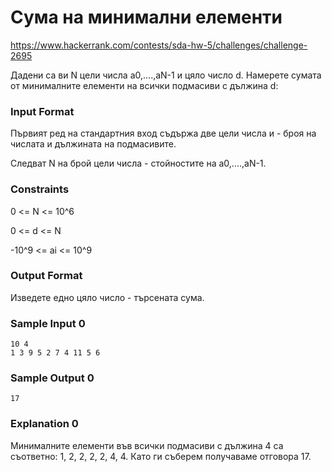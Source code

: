 # Сума на минимални елементи

https://www.hackerrank.com/contests/sda-hw-5/challenges/challenge-2695

Дадени са ви N цели числа a0,....,aN-1 и цяло число d. Намерете сумата от минималните елементи на всички подмасиви с дължина d:

### Input Format

Първият ред на стандартния вход съдържа две цели числа  и  - броя на числата и дължината на подмасивите.

Следват N на брой цели числа - стойностите на  a0,....,aN-1.

### Constraints

0 <= N <= 10^6

0 <= d <= N

-10^9 <= ai <= 10^9

### Output Format

Изведете едно цяло число - търсената сума.

### Sample Input 0

```
10 4
1 3 9 5 2 7 4 11 5 6 
```

### Sample Output 0

```
17
```

### Explanation 0

Минималните елементи във всички подмасиви с дължина 4 са съответно: 1, 2, 2, 2, 2, 4, 4. Като ги съберем получаваме отговора 17.